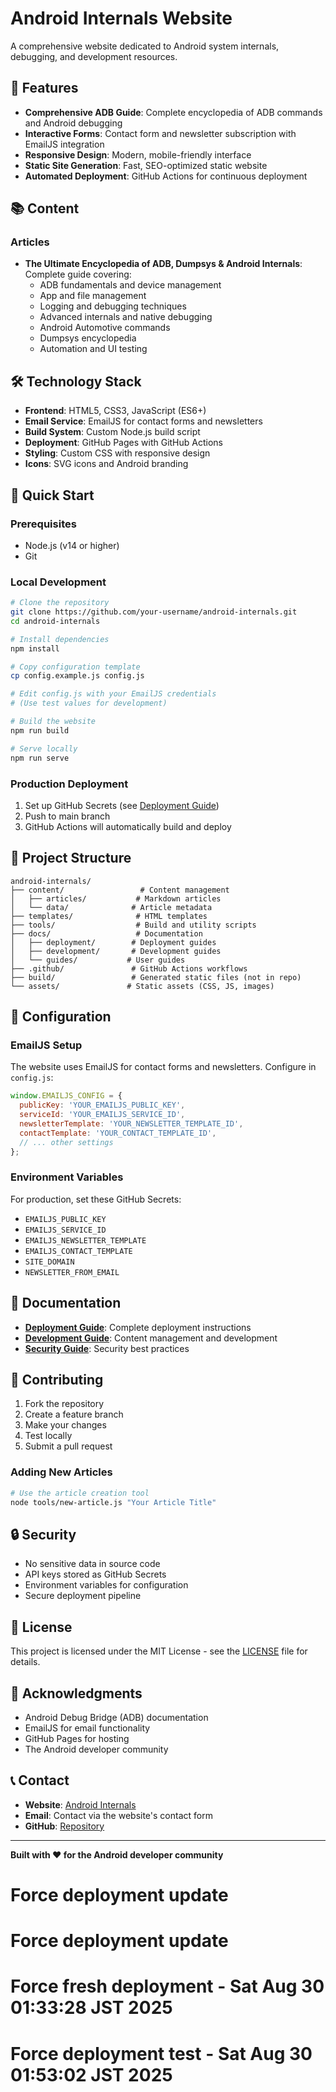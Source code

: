 # Android Internals Website

A comprehensive website dedicated to Android system internals, debugging, and development resources.

## 🚀 Features

- **Comprehensive ADB Guide**: Complete encyclopedia of ADB commands and Android debugging
- **Interactive Forms**: Contact form and newsletter subscription with EmailJS integration
- **Responsive Design**: Modern, mobile-friendly interface
- **Static Site Generation**: Fast, SEO-optimized static website
- **Automated Deployment**: GitHub Actions for continuous deployment

## 📚 Content

### Articles
- **The Ultimate Encyclopedia of ADB, Dumpsys & Android Internals**: Complete guide covering:
  - ADB fundamentals and device management
  - App and file management
  - Logging and debugging techniques
  - Advanced internals and native debugging
  - Android Automotive commands
  - Dumpsys encyclopedia
  - Automation and UI testing

## 🛠️ Technology Stack

- **Frontend**: HTML5, CSS3, JavaScript (ES6+)
- **Email Service**: EmailJS for contact forms and newsletters
- **Build System**: Custom Node.js build script
- **Deployment**: GitHub Pages with GitHub Actions
- **Styling**: Custom CSS with responsive design
- **Icons**: SVG icons and Android branding

## 🚀 Quick Start

### Prerequisites
- Node.js (v14 or higher)
- Git

### Local Development
```bash
# Clone the repository
git clone https://github.com/your-username/android-internals.git
cd android-internals

# Install dependencies
npm install

# Copy configuration template
cp config.example.js config.js

# Edit config.js with your EmailJS credentials
# (Use test values for development)

# Build the website
npm run build

# Serve locally
npm run serve
```

### Production Deployment
1. Set up GitHub Secrets (see [Deployment Guide](docs/deployment/DEPLOYMENT.md))
2. Push to main branch
3. GitHub Actions will automatically build and deploy

## 📁 Project Structure

```
android-internals/
├── content/                 # Content management
│   ├── articles/           # Markdown articles
│   └── data/              # Article metadata
├── templates/              # HTML templates
├── tools/                  # Build and utility scripts
├── docs/                   # Documentation
│   ├── deployment/        # Deployment guides
│   ├── development/       # Development guides
│   └── guides/           # User guides
├── .github/               # GitHub Actions workflows
├── build/                 # Generated static files (not in repo)
└── assets/               # Static assets (CSS, JS, images)
```

## 🔧 Configuration

### EmailJS Setup
The website uses EmailJS for contact forms and newsletters. Configure in `config.js`:

```javascript
window.EMAILJS_CONFIG = {
  publicKey: 'YOUR_EMAILJS_PUBLIC_KEY',
  serviceId: 'YOUR_EMAILJS_SERVICE_ID',
  newsletterTemplate: 'YOUR_NEWSLETTER_TEMPLATE_ID',
  contactTemplate: 'YOUR_CONTACT_TEMPLATE_ID',
  // ... other settings
};
```

### Environment Variables
For production, set these GitHub Secrets:
- `EMAILJS_PUBLIC_KEY`
- `EMAILJS_SERVICE_ID`
- `EMAILJS_NEWSLETTER_TEMPLATE`
- `EMAILJS_CONTACT_TEMPLATE`
- `SITE_DOMAIN`
- `NEWSLETTER_FROM_EMAIL`

## 📖 Documentation

- **[Deployment Guide](docs/deployment/DEPLOYMENT.md)**: Complete deployment instructions
- **[Development Guide](docs/development/content-structure.md)**: Content management and development
- **[Security Guide](docs/deployment/clean-for-github.sh)**: Security best practices

## 🤝 Contributing

1. Fork the repository
2. Create a feature branch
3. Make your changes
4. Test locally
5. Submit a pull request

### Adding New Articles
```bash
# Use the article creation tool
node tools/new-article.js "Your Article Title"
```

## 🔒 Security

- No sensitive data in source code
- API keys stored as GitHub Secrets
- Environment variables for configuration
- Secure deployment pipeline

## 📄 License

This project is licensed under the MIT License - see the [LICENSE](LICENSE) file for details.

## 🙏 Acknowledgments

- Android Debug Bridge (ADB) documentation
- EmailJS for email functionality
- GitHub Pages for hosting 
- The Android developer community 

## 📞 Contact

- **Website**: [Android Internals](https://www.hemangpandhi.com)
- **Email**: Contact via the website's contact form
- **GitHub**: [Repository](https://github.com/your-username/android-internals)

---

**Built with ❤️ for the Android developer community**
# Force deployment update
# Force deployment update
# Force fresh deployment - Sat Aug 30 01:33:28 JST 2025
# Force deployment test - Sat Aug 30 01:53:02 JST 2025
